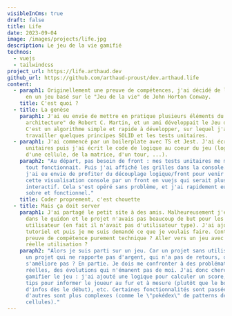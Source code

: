 ```yaml
---
visibleInCms: true
draft: false
title: Life
date: 2023-09-04
image: /images/projects/life.jpg
description: Le jeu de la vie gamifié
technos:
  - vuejs
  - tailwindcss
project_url: https://life.arthaud.dev
github_url: https://github.com/arthaud-proust/dev.arthaud.life
content:
  - paraph1: Originellement une preuve de compétences, j'ai décidé de le convertir
      en un jeu basé sur le "Jeu de la vie" de John Horton Conway.
    title: C'est quoi ?
  - title: La genèse
    paraph1: J'ai eu envie de mettre en pratique plusieurs éléments du livre "Clean
      architecture" de Robert C. Martin, et un ami développait le Jeu de la vie.
      C'est un algorithme simple et rapide à développer, sur lequel j'ai pu
      travailler quelques principes SOLID et les tests unitaires.
  - paraph1: J'ai commencé par un boilerplate avec TS et Jest. J'ai écrit mes tests
      unitaires puis j'ai écrit le code de logique au coeur du jeu (logique
      d'une cellule, de la matrice, d'un tour, ...).
    paraph2: "Au départ, pas besoin de front : mes tests unitaires me montraient que
      tout fonctionnait. Puis j'ai affiché les grilles dans la console. Ensuite,
      j'ai eu envie de profiter du découplage logique/front pour venir changer
      cette visualisation console par un front en vuejs qui serait plus
      interactif. Cela s'est opéré sans problème, et j'ai rapidement eu un front
      sobre et fonctionnel."
    title: Coder proprement, c'est chouette
  - title: Mais ça doit server
    paraph1: J'ai partagé le petit site à des amis. Malheureusement j'étais la tête
      dans le guidon et le projet n'avais pas beaucoup de but pour les
      utilisateur (en fait il n'avait pas d'utilisateur type). J'ai ajouté un
      tutoriel et puis je me suis demandé ce que je voulais faire. Continuer la
      preuve de compétence purement technique ? Aller vers un jeu avec une
      réelle utilisation ?
    paraph2: "Alors je suis parti sur un jeu. Car un projet sans utilisateurs c'est
      un projet qui ne rapporte pas d'argent, qui n'a pas de retours, qui ne
      s'améliore pas ? En partie. Je dois me confronter à des problématiques
      réelles, des évolutions qui n'émanent pas de moi. J'ai donc cherché à
      gamifier le jeu : j'ai ajouté une logique pour calculer un score, créé des
      tips pour informer le joueur au fur et à mesure (plutôt que le bombarder
      d'infos dès le début), etc. Certaines fonctionnalités sont passées,
      d'autres sont plus complexes (comme le \"pokédex\" de patterns de
      cellules)."
---
```


